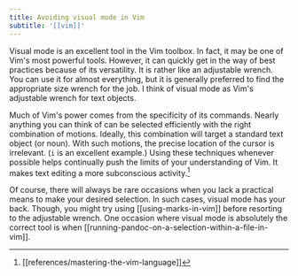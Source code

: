```yaml
---
title: Avoiding visual mode in Vim
subtitle: '[[vim]]'
---
```


Visual mode is an excellent tool in the Vim toolbox. In fact, it may be
one of Vim's most powerful tools. However, it can quickly get in the way
of best practices because of its versatility. It is rather like an
adjustable wrench. You can use it for almost everything, but it is
generally preferred to find the appropriate size wrench for the job. I
think of visual mode as Vim's adjustable wrench for text objects.

Much of Vim's power comes from the specificity of its commands. Nearly
anything you can think of can be selected efficiently with the right
combination of motions. Ideally, this combination will target a standard
text object (or noun). With such motions, the precise location of the
cursor is irrelevant. (`i` is an excellent example.) Using these
techniques whenever possible helps continually push the limits of your
understanding of Vim. It makes text editing a more subconscious
activity.[^1]

[^1]: [[references/mastering-the-vim-language]]

Of course, there will always be rare occasions when you lack a practical
means to make your desired selection. In such cases, visual mode has
your back. Though, you might try using [[using-marks-in-vim]] before
resorting to the adjustable wrench. One occasion where visual mode is
absolutely the correct tool is when
[[running-pandoc-on-a-selection-within-a-file-in-vim]].
